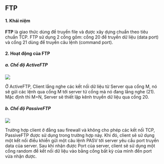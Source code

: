 ## FTP

#### 1. Khái niệm

**FTP** là giao thức dùng để truyền file và được xây dựng chuẩn theo tiêu chuẩn TCP.  FTP sử dụng 2 cổng gồm: cổng 20 để truyền dữ liệu (data port) và cổng 21 dùng để truyền câu lệnh (command port).

#### 2. Hoạt động của FTP

##### a. Chế độ ActiveFTP

<img src="http://i0.wp.com/vnitnews.com/wp-content/uploads/2015/11/tong-quan-ve-giao-thuc-ftp-01.png" />

Ở ActiveFTP, Client lắng nghe các kết nối dữ liệu từ Server qua cổng M, nó sẽ gửi các lệnh qua cổng M tới server từ cổng mà nó đang lắng nghe (21). Mặc định thì M=N, Server sẽ thiết lập kênh truyền dữ liệu qua cổng 20.

##### b. Chế độ PassiveFTP

<img src="http://i1.wp.com/vnitnews.com/wp-content/uploads/2015/11/tong-quan-ve-giao-thuc-ftp-02.png" />

Trường hợp client ở đằng sau firewall và không cho phép các kết nối TCP, PassiveFTP được sử dụng trong trường hợp này. Khi đó, client sẽ sử dụng một kết nối điều khiển gửi một câu lệnh PASV tới server yêu cầu port truyền data của server. Sau khi nhận được Port của server, client sẽ sử dụng một cổng random để kết nối dữ liệu vào bằng cổng bất kỳ của mình đến port vừa nhận được.